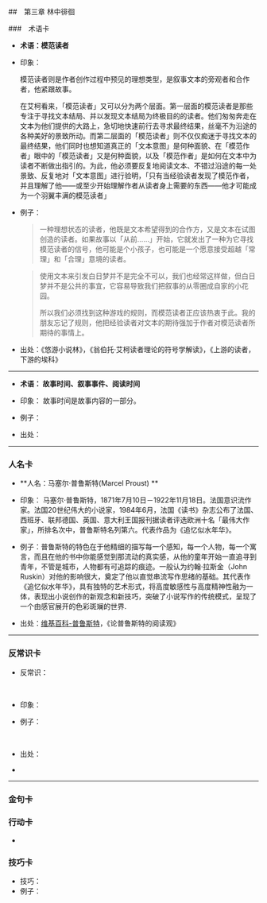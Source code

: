 ##　第三章 林中徘徊



###　术语卡

* **术语：模范读者**

* 印象：

  模范读者则是作者创作过程中预见的理想类型，是叙事文本的旁观者和合作者，他紧跟故事。

  在艾柯看来，「模范读者」又可以分为两个层面。第一层面的模范读者是那些专注于寻找文本结局、并以发现文本结局为终极目的的读者。他们匆匆奔走在文本为他们提供的大路上，急切地快速前行去寻求最终结果，丝毫不为沿途的各种美好的景致所动。而第二层面的「模范读者」则不仅仅痴迷于寻找文本的最终结果，他们同时也想知道真正的「文本意图」是何种面貌、在「模范作者」眼中的「模范读者」又是何种面貌，以及「模范作者」是如何在文本中为读者不断做出指引的。为此，他必须要反复地阅读文本、不错过沿途的每一处景致、反复地对「文本意图」进行验明，「只有当经验读者发现了模范作者，并且理解了他——或至少开始理解作者从读者身上需要的东西——他才可能成为一个羽翼丰满的模范读者」

* 例子：

  > 一种理想状态的读者，他既是文本希望得到的合作方，又是文本在试图创造的读者。如果故事以「从前……」开始，它就发出了一种为它寻找模范读者的信号，他可能是个小孩子，也可能是一个愿意接受超越「常理」和「合理」意境的读者。

  > 使用文本来引发白日梦并不是完全不可以，我们也经常这样做，但白日梦并不是公共的事宜，它容易导致我们把叙事的从零圈成自家的小花园。
  >
  > 所以我们必须找到这种游戏的规则，而模范读者正应该热衷于此。我的朋友忘记了规则，他把经验读者对文本的期待强加于作者对模范读者所期待的事情上。

* 出处：《悠游小说林》，《翁伯托·艾柯读者理论的符号学解读》，《上游的读者，下游的埃科》


---


* **术语： 故事时间、叙事事件、阅读时间**

* 印象： 故事时间是故事内容的一部分。

* 例子：

* 出处：


---







### 人名卡

* **人名：马塞尔·普鲁斯特(Marcel Proust) **

* 印象： 马塞尔·普鲁斯特，1871年7月10日－1922年11月18日。法国意识流作家。法国20世纪伟大的小说家，1984年6月，法国《读书》杂志公布了法国、西班牙、联邦德国、英国、意大利王国报刊据读者评选欧洲十名「最伟大作家」，所排名次中，普鲁斯特名列第六。代表作品为《追忆似水年华》。

* 例子：普鲁斯特的特色在于他精细的描写每一个感知，每一个人物，每一个寓言，而且在他的书中你能感觉到那流动的真实感，从他的童年开始一直追寻到青年，不管是城市，人物都有可追踪的痕迹。一般认为约翰·拉斯金（John Ruskin）对他的影响很大，奠定了他以直觉串流写作思绪的基础。其代表作《追忆似水年华》，具有独特的艺术形式，将高度敏感性与高度精神性融为一体，表现出小说创作的新观念和新技巧，突破了小说写作的传统模式，呈现了一个由感官展开的色彩斑斓的世界.

* 出处：[维基百科-普鲁斯特](https://zh.wikipedia.org/zh-cn/%E9%A6%AC%E5%A1%9E%E7%88%BE%C2%B7%E6%99%AE%E9%AD%AF%E6%96%AF%E7%89%B9)，《论普鲁斯特的阅读观》

---


### 反常识卡

* 反常识：

  ​

* 印象： 

* 例子： 

  ​

* 出处： 



* ​


---

### 金句卡

> 

### 行动卡

* ​



### 技巧卡

* 技巧：
* 例子：





